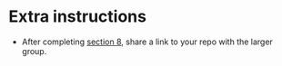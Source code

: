 # Extra instructions 

- After completing [section 8](./tutorial/08-github.md), share a link to your repo with the larger group.